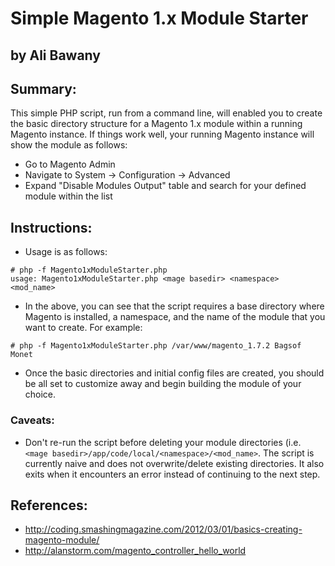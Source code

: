 # Simple Magento 1.x Module Starter
## by Ali Bawany

## Summary:
This simple PHP script, run from a command line, will enabled you to create the basic directory structure for a Magento 1.x module within a running Magento instance. If things work well, your running Magento instance will show the module as follows:
* Go to Magento Admin
* Navigate to System -> Configuration -> Advanced
* Expand "Disable Modules Output" table and search for your defined module within the list

## Instructions:
* Usage is as follows:
```
# php -f Magento1xModuleStarter.php
usage: Magento1xModuleStarter.php <mage basedir> <namespace> <mod_name> 
```

* In the above, you can see that the script requires a base directory where Magento  is installed, a namespace, and the name of the module that you want to create. For example:
```
# php -f Magento1xModuleStarter.php /var/www/magento_1.7.2 Bagsof Monet
```

* Once the basic directories and initial config files are created, you should be all set to customize away and begin building the module of your choice.

### Caveats:
* Don't re-run the script before deleting your module directories (i.e. ```<mage basedir>/app/code/local/<namespace>/<mod_name>```. The script is currently naive and does not overwrite/delete existing directories. It also exits when it encounters an error instead of continuing to the next step.

## References:
- http://coding.smashingmagazine.com/2012/03/01/basics-creating-magento-module/
- http://alanstorm.com/magento_controller_hello_world

